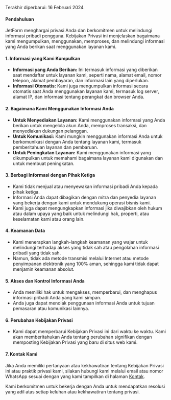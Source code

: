 Terakhir diperbarui: 16 Februari 2024

#### Pendahuluan

JetForm menghargai privasi Anda dan berkomitmen untuk melindungi informasi pribadi pengguna. Kebijakan Privasi ini menjelaskan bagaimana kami mengumpulkan, menggunakan, memproses, dan melindungi informasi yang Anda berikan saat menggunakan layanan kami.

#### 1. Informasi yang Kami Kumpulkan

- **Informasi yang Anda Berikan:** Ini termasuk informasi yang diberikan saat mendaftar untuk layanan kami, seperti nama, alamat email, nomor telepon, alamat pembayaran, dan informasi lain yang diperlukan.
- **Informasi Otomatis:** Kami juga mengumpulkan informasi secara otomatis saat Anda menggunakan layanan kami, termasuk log server, alamat IP, dan informasi tentang perangkat dan browser Anda.

#### 2. Bagaimana Kami Menggunakan Informasi Anda

- **Untuk Menyediakan Layanan:** Kami menggunakan informasi yang Anda berikan untuk mengelola akun Anda, memproses transaksi, dan menyediakan dukungan pelanggan.
- **Untuk Komunikasi:** Kami mungkin menggunakan informasi Anda untuk berkomunikasi dengan Anda tentang layanan kami, termasuk pemberitahuan layanan dan pembaruan.
- **Untuk Peningkatan Layanan:** Kami menggunakan informasi yang dikumpulkan untuk memahami bagaimana layanan kami digunakan dan untuk membuat peningkatan.

#### 3. Berbagi Informasi dengan Pihak Ketiga

- Kami tidak menjual atau menyewakan informasi pribadi Anda kepada pihak ketiga.
- Informasi Anda dapat dibagikan dengan mitra dan penyedia layanan yang bekerja dengan kami untuk mendukung operasi bisnis kami.
- Kami juga dapat mengungkapkan informasi jika diwajibkan oleh hukum atau dalam upaya yang baik untuk melindungi hak, properti, atau keselamatan kami atau orang lain.

#### 4. Keamanan Data

- Kami menerapkan langkah-langkah keamanan yang wajar untuk melindungi terhadap akses yang tidak sah atau pengolahan informasi pribadi yang tidak sah.
- Namun, tidak ada metode transmisi melalui Internet atau metode penyimpanan elektronik yang 100% aman, sehingga kami tidak dapat menjamin keamanan absolut.

#### 5. Akses dan Kontrol Informasi Anda

- Anda memiliki hak untuk mengakses, memperbarui, dan menghapus informasi pribadi Anda yang kami simpan.
- Anda juga dapat menolak penggunaan informasi Anda untuk tujuan pemasaran atau komunikasi lainnya.

#### 6. Perubahan Kebijakan Privasi

- Kami dapat memperbarui Kebijakan Privasi ini dari waktu ke waktu. Kami akan memberitahukan Anda tentang perubahan signifikan dengan memposting Kebijakan Privasi yang baru di situs web kami.

#### 7. Kontak Kami

Jika Anda memiliki pertanyaan atau kekhawatiran tentang Kebijakan Privasi ini atau praktik privasi kami, silakan hubungi kami melalui email atau nomor WhatsApp sesuai dengan yang kami tampilkan di halaman [Kontak](/kontak).

Kami berkomitmen untuk bekerja dengan Anda untuk mendapatkan resolusi yang adil atas setiap keluhan atau kekhawatiran tentang privasi.
